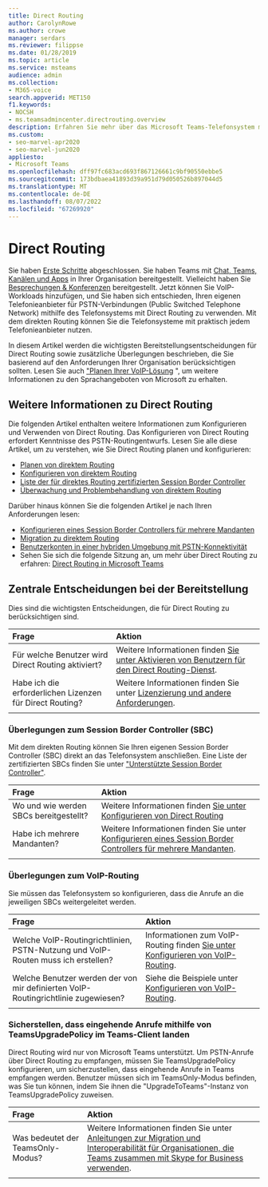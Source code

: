 ```yaml
---
title: Direct Routing
author: CarolynRowe
ms.author: crowe
manager: serdars
ms.reviewer: filippse
ms.date: 01/28/2019
ms.topic: article
ms.service: msteams
audience: admin
ms.collection:
- M365-voice
search.appverid: MET150
f1.keywords:
- NOCSH
- ms.teamsadmincenter.directrouting.overview
description: Erfahren Sie mehr über das Microsoft Teams-Telefonsystem mit Direct Routing.
ms.custom:
- seo-marvel-apr2020
- seo-marvel-jun2020
appliesto:
- Microsoft Teams
ms.openlocfilehash: dff97fc683acd693f867126661c9bf90550ebbe5
ms.sourcegitcommit: 173bdbaea41893d39a951d79d050526b897044d5
ms.translationtype: MT
ms.contentlocale: de-DE
ms.lasthandoff: 08/07/2022
ms.locfileid: "67269920"
---
```

# <a name="direct-routing"></a>Direct Routing

Sie haben [Erste Schritte](get-started-with-teams-quick-start.md) abgeschlossen. Sie haben Teams mit [Chat, Teams, Kanälen und Apps](deploy-chat-teams-channels-microsoft-teams-landing-page.md) in Ihrer Organisation bereitgestellt. Vielleicht haben Sie [Besprechungen & Konferenzen](deploy-meetings-microsoft-teams-landing-page.md) bereitgestellt. Jetzt können Sie VoIP-Workloads hinzufügen, und Sie haben sich entschieden, Ihren eigenen Telefonieanbieter für PSTN-Verbindungen (Public Switched Telephone Network) mithilfe des Telefonsystems mit Direct Routing zu verwenden. Mit dem direkten Routing können Sie die Telefonsysteme mit praktisch jedem Telefonieanbieter nutzen.

In diesem Artikel werden die wichtigsten Bereitstellungsentscheidungen für Direct Routing sowie zusätzliche Überlegungen beschrieben, die Sie basierend auf den Anforderungen Ihrer Organisation berücksichtigen sollten. Lesen Sie auch ["Planen Ihrer VoIP-Lösung](cloud-voice-landing-page.md) ", um weitere Informationen zu den Sprachangeboten von Microsoft zu erhalten.

## <a name="learn-more-about-direct-routing"></a>Weitere Informationen zu Direct Routing

Die folgenden Artikel enthalten weitere Informationen zum Konfigurieren und Verwenden von Direct Routing. Das Konfigurieren von Direct Routing erfordert Kenntnisse des PSTN-Routingentwurfs. Lesen Sie alle diese Artikel, um zu verstehen, wie Sie Direct Routing planen und konfigurieren:

- [Planen von direktem Routing](direct-routing-plan.md) 
- [Konfigurieren von direktem Routing](direct-routing-configure.md)
- [Liste der für direktes Routing zertifizierten Session Border Controller](direct-routing-border-controllers.md)
- [Überwachung und Problembehandlung von direktem Routing](direct-routing-monitor-and-troubleshoot.md)

Darüber hinaus können Sie die folgenden Artikel je nach Ihren Anforderungen lesen:

-  [Konfigurieren eines Session Border Controllers für mehrere Mandanten](direct-routing-sbc-multiple-tenants.md)
-  [Migration zu direktem Routing](direct-routing-migrating.md)
-  [Benutzerkonten in einer hybriden Umgebung mit PSTN-Konnektivität](direct-routing-user-accounts-in-a-hybrid-environment.md)
- Sehen Sie sich die folgende Sitzung an, um mehr über Direct Routing zu erfahren: [Direct Routing in Microsoft Teams](https://aka.ms/teams-direct-routing)

## <a name="core-deployment-decisions"></a>Zentrale Entscheidungen bei der Bereitstellung

Dies sind die wichtigsten Entscheidungen, die für Direct Routing zu berücksichtigen sind. 

|Frage|Aktion |
| :------------|:-------|
|Für welche Benutzer wird Direct Routing aktiviert? | Weitere Informationen finden [Sie unter Aktivieren von Benutzern für den Direct Routing-Dienst](direct-routing-configure.md). |
Habe ich die erforderlichen Lizenzen für Direct Routing? | Weitere Informationen finden Sie unter [Lizenzierung und andere Anforderungen](direct-routing-plan.md#licensing-and-other-requirements).
|||

### <a name="session-border-controller-sbc-considerations"></a>Überlegungen zum Session Border Controller (SBC)

Mit dem direkten Routing können Sie Ihren eigenen Session Border Controller (SBC) direkt an das Telefonsystem anschließen. Eine Liste der zertifizierten SBCs finden Sie unter ["Unterstützte Session Border Controller"](direct-routing-border-controllers.md).

|Frage|Aktion |
|:------------|:-------|
| Wo und wie werden SBCs bereitgestellt? | Weitere Informationen finden [Sie unter Konfigurieren von Direct Routing](direct-routing-configure.md) | 
Habe ich mehrere Mandanten? | Weitere Informationen finden Sie unter [Konfigurieren eines Session Border Controllers für mehrere Mandanten](direct-routing-sbc-multiple-tenants.md).|
|||

### <a name="voice-routing-considerations"></a>Überlegungen zum VoIP-Routing

Sie müssen das Telefonsystem so konfigurieren, dass die Anrufe an die jeweiligen SBCs weitergeleitet werden.

|Frage|Aktion |
|:------------|:-------|
| Welche VoIP-Routingrichtlinien, PSTN-Nutzung und VoIP-Routen muss ich erstellen? | Informationen zum VoIP-Routing finden [Sie unter Konfigurieren von VoIP-Routing](direct-routing-configure.md).
| Welche Benutzer werden der von mir definierten VoIP-Routingrichtlinie zugewiesen? | Siehe die Beispiele unter [Konfigurieren von VoIP-Routing](direct-routing-configure.md). |
|||

### <a name="ensure-incoming-calls-land-in-the-teams-client-using-teamsupgradepolicy"></a>Sicherstellen, dass eingehende Anrufe mithilfe von TeamsUpgradePolicy im Teams-Client landen

Direct Routing wird nur von Microsoft Teams unterstützt. Um PSTN-Anrufe über Direct Routing zu empfangen, müssen Sie TeamsUpgradePolicy konfigurieren, um sicherzustellen, dass eingehende Anrufe in Teams empfangen werden. Benutzer müssen sich im TeamsOnly-Modus befinden, was Sie tun können, indem Sie ihnen die "UpgradeToTeams"-Instanz von TeamsUpgradePolicy zuweisen. 

|Frage|Aktion |
|:------------|:-------|
|Was bedeutet der TeamsOnly-Modus? | Weitere Informationen finden Sie unter [Anleitungen zur Migration und Interoperabilität für Organisationen, die Teams zusammen mit Skype for Business verwenden](./migration-interop-guidance-for-teams-with-skype.md).|
|||


